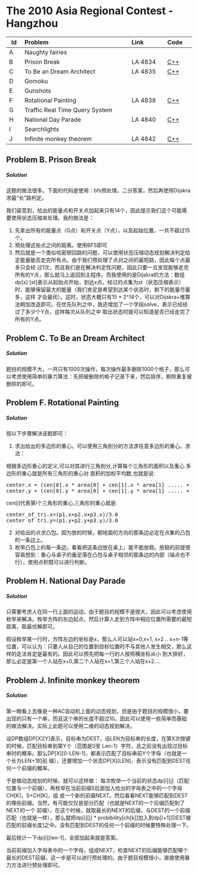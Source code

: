 # The 2010 Asia Regional Contest - Hangzhou
<table>
<thead>
<th width='40px' align='center'>Id</th>
<th width='500px' align='left'>Problem</th>
<th width='130px' align='left'>Link</th>
<th width='80px' align='left'>Code</th>
</thead>
<tbody>
<tr><td>A</td>   <td>Naughty fairies</td>   <td></td>   <td></td>   </tr>
<tr><td>B</td>   <td>Prison Break</td>   <td>LA 4834</td>   <td><a href='la4834.cpp'>C++</a></td>   </tr>
<tr><td>C</td>   <td>To Be an Dream Architect</td>   <td>LA 4835</td>   <td><a href='la4835.cpp'>C++</a></td>   </tr>
<tr><td>D</td>   <td>Gomoku</td>   <td></td>   <td></td>   </tr>
<tr><td>E</td>   <td>Gunshots</td>   <td></td>   <td></td>   </tr>
<tr><td>F</td>   <td>Rotational Painting</td>   <td>LA 4838</td>   <td><a href='la4838.cpp'>C++</a></td>   </tr>
<tr><td>G</td>   <td>Traffic Real Time Query System</td>   <td></td>   <td></td>   </tr>
<tr><td>H</td>   <td>National Day Parade</td>   <td>LA 4840</td>   <td><a href='la4840.cpp'>C++</a></td>   </tr>
<tr><td>I</td>   <td>Searchlights</td>   <td></td>   <td></td>   </tr>
<tr><td>J</td>   <td>Infinite monkey theorem</td>   <td>LA 4842</td>   <td><a href='la4842.cpp'>C++</a></td>   </tr>
</tbody>
</table>


## Problem B. Prison Break

##### Solution
这题的做法很多。下面的代码是使用：bfs预处理，二分答案，然后再使用Dijskra求最“长”路判定。

我们留意到，给出的能量点和开关点加起来只有14个，因此提示我们这个可能需要使用状态压缩来处理。我的做法是：

1. 先拿出所有的能量点（G点）和开关点（Y点），以及起始位置，一共不超过15个。
2. 预处理这些点之间的距离。使用BFS即可
3. 然后就是一个类似哈密顿回路的问题，可以使用状态压缩动态规划解决判定给定能量能否走完所有点。由于我们预处理了点对之间的最短路，因此每个点最多只会经 过1次，而且我们是在解决判定性问题，因此只要一旦发现能够走完所有的Y点，那么就马上返回到主程序。而我使用的是Dijskra的方法：数组dp[x] [st]表示从起始点开始，到达x点，经过的点集为st（状态压缩表示）时，能够保留最大的能量（我们肯定是希望到达某个状态时，剩下的能量尽量多，这样 才会最优）。这时，状态大概只有15 * 2^14个，可以对Dijskra+堆算法稍加改造即可。在优先队列之中，我还增加了一个字段solve，表示已经经过了多少个Y点，这样每次从队列之中 取出状态时就可以知道是否已经走完了所有的Y点。 



## Problem C. To Be an Dream Architect

##### Solution

题目的规模不大，一共只有1000次操作，每次操作最多删除1000个格子，那么可以考虑使用简单的暴力算法：先把被删除的格子记录下来，然后排序，剔除重复被删除的即可。 




## Problem F. Rotational Painting


##### Solution

按以下步骤解决该题即可：

1. 求出给出的多边形的重心。可以使用三角剖分的方法求任意多边形的重心。求法：

根据多边形重心的定义,可以对其进行三角剖分,计算每个三角形的面积以及重心.多边形的重心就是所有三角形的重心对 面积的加权平均数,也就是说: 
<pre>
center.x = (cen[0].x * area[0] + cen[1].x * area[1] ..... + cen[n].x * area[n]) / totalarea
center.y = (cen[0].y * area[0] + cen[1].y * area[1] ..... + cen[n].y * area[n]) / totalarea
</pre>

cen[i]代表第i个三角形的重心,三角形的重心就是: 
<pre>
center_of_tri.x=(p1.x+p2.x+p3.x)/3.0
center_of_tri.y=(p1.y+p2.y+p3.y)/3.0
</pre>

2. 对给出的点求凸包。因为放的时候，朝地面的方向的那条边必定在点集的凸包的一条边上。
3. 枚举凸包上的每一条边，看看把这条边放在桌上，能不能放稳。放稳的前提很容易想到：重心与桌子的垂足落在凸包与桌子相邻的那条边的内部（端点也不行），使用点积既可以进行判断。 




## Problem H. National Day Parade

##### Solution

只需要考虑人在同一行上面的运动，由于题目的规模不是很大，因此可以考虑使用枚举来解决。枚举方阵的左边起点，然后计算人走到方阵中相应位置所需要的最短距离，取最优解即可。

假设枚举某一行时，方阵左边的坐标是x，那么人可以站x+0,x+1, x+2 .. x+n-1等位置，可以认为：只要人从自己的位置到目标位置时不与其他人发生相交，那么这样的走法肯定是最有的。因此可以预先把每一行的人按照横坐标从小 到大排好，那么必定是第一个人站在x+0,第二个人站在x+1,第三个人站在x+2.... 



## Problem J. Infinite monkey theorem


##### Solution



第一眼看上去像是一种AC自动机上面的动态规划，但是由于题目的规模很小，要出现的只有一个串，而且这个串的长度不超过10。因此可以使用一些简单而基础的做法解决。实际上此题可以使用二维的动态规划解决。

设DP数组DP[X][Y]表示，目标串为DEST，设LEN为目标串的长度，在第X次按键的时候，匹配目标串到第Y个（范围是0至 Len-1）字符，且之前没有出现过目标串时的概率。那么DP[X][0-LEN-1]，都表示匹配了目标串前Y个字母（也就是一个长为LEN+1的前 缀），还要增加一个状态DP[X][LEN]，表示没有匹配到DEST任何一个前缀的概率。

于是做动态规划的时候，就可以这样做： 每次枚举一个当前的状态dp[i][j]（匹配位置与一个前缀），再枚举在当前前缀S后面加入给出的字母表之中的一个字母CH[K]，S+CH[K]，组 成一个新的前缀NEXT。然后看看NEXT能够匹配到DEST的哪些前缀。当然，有可能仅仅是部分匹配（也就是NEXT的一个后缀匹配到了NEXT的一个 前缀），在这个时候，就取最长的NEXT的后缀，与DEST的一个前缀匹配（也就是一样），那么就把dp[i][j] * probibility[ch[k]]加入到dp[i+1][DEST被匹配的前缀长度]之中。没有匹配到DEST的任何一个前缀的时候要特殊处理一下。

最后统计一下dp[i][len-1]，全部加起来就是答案。

当前前缀加入字母表中的一个字母，组成NEXT，检查NEXT的后缀能够匹配哪个最长的DEST前缀，这一步是可以进行预处理的。由于题目规模很小，直接使用暴力方法进行预处理即可。 


